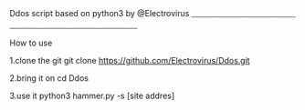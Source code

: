 Ddos script based on python3 by @Electrovirus
﹏﹏﹏﹏﹏﹏﹏﹏﹏﹏﹏﹏﹏﹏﹏﹏﹏﹏﹏﹏﹏﹏﹏﹏﹏﹏﹏﹏﹏

How to use

1.clone the git
git clone https://github.com/Electrovirus/Ddos.git

2.bring it on
cd Ddos

3.use it
python3 hammer.py -s [site addres]

